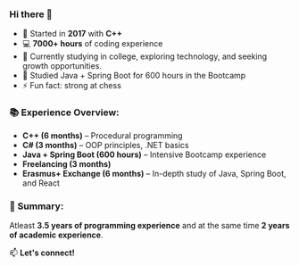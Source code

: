### Hi there 👋

- 🚀 Started in **2017** with **C++**
- 💻 **7000+ hours** of coding experience  
- 🔭 Currently studying in college, exploring technology, and seeking growth opportunities.
- 🌱 Studied Java + Spring Boot for 600 hours in the Bootcamp
- ⚡ Fun fact: strong at chess

### 📚 Experience Overview:
- **C++ (6 months)** – Procedural programming
- **C# (3 months)** – OOP principles, .NET basics  
- **Java + Spring Boot (600 hours)** – Intensive Bootcamp experience  
- **Freelancing (3 months)**
- **Erasmus+ Exchange (6 months)** – In-depth study of Java, Spring Boot, and React

### 📌 Summary:
Atleast **3.5 years of programming experience** and at the same time **2 years of academic experience**.

📫 **Let's connect!**
